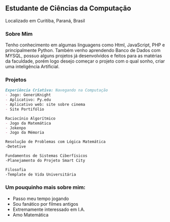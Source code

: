 ## Estudante de Ciências da Computação
Localizado em Curitiba, Paraná, Brasil

### Sobre Mim
Tenho conhecimento em algumas linguagens como Html, JavaScript, PHP e principalmente Python.
Também venho aprendendo Banco de Dados com MYSQL, possuo alguns projetos já desenvolvidos e feitos para as matérias da faculdade, porém logo desejo começar o projeto com o qual sonho, criar 
uma inteligência Artificial.

### Projetos
```markdown
Experiência Criativa: Navegando na Computação
- Jogo: GeneriKnight
- Aplicativo: Py.edu
- Aplicativo web: site sobre cinema
- Site Portifólio

Raciocínio Algorítmico
- Jogo da Matemática
- Jokenpo
- Jogo da Mémoria

Resolução de Problemas com Lógica Matemática
-Detetive

Fundamentos de Sistemas Ciberfísicos
-Planejamento do Projeto Smart City

Filosofia
-Template de Vida Universitária
```

### Um pouquinho mais sobre mim:
- Passo meu tempo jogando
- Sou fanático por filmes antigos
- Extremamente interessado em I.A.
- Amo Matemática
